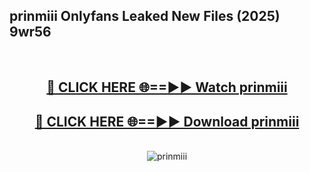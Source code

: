 <h2>prinmiii Onlyfans Leaked New Files (2025) 9wr56</h2>
<br>
<div align="center">
<h2><a href="https://mediafiles.top/prinmiii&ref=git" rel="nofollow">🔴 CLICK HERE 🌐==►► Watch prinmiii</a></h2>
<h2><a href="https://mediafiles.top/prinmiii&ref=git" rel="nofollow">🔴 CLICK HERE 🌐==►► Download prinmiii</a></h2>
<br>
<a href="https://mediafiles.top/prinmiii&ref=git" rel="nofollow" data-target="animated-image.originalLink"><img src="https://i.ibb.co.com/xMMVF88/686577567.gif" alt="prinmiii" style="max-width: 100%; display: inline-block;" data-target="animated-image.originalImage"></a>
</div>
<br>
<br>
